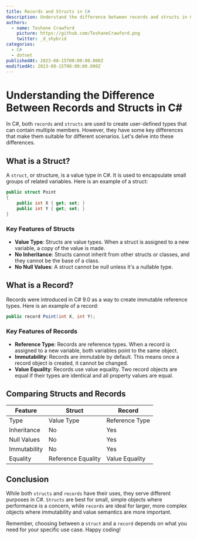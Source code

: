 ```yaml
---
title: Records and Structs in C#
description: Understand the difference between records and structs in C# and when to use each.
authors:
  - name: Teshane Crawford
    picture: https://github.com/TeshaneCrawford.png
    twitter: _d_shybrid
categories:
  - C#
  - dotnet
publishedAt: 2023-08-15T00:00:00.000Z
modifiedAt: 2023-08-15T00:00:00.000Z
---
```


# Understanding the Difference Between Records and Structs in C\#

In C#, both `records` and `structs` are used to create user-defined types that can contain multiple members. However, they have some key differences that make them suitable for different scenarios. Let's delve into these differences.

## What is a Struct?

A `struct`, or structure, is a value type in C#. It is used to encapsulate small groups of related variables. Here is an example of a struct:

```csharp [program.cs]
public struct Point
{
    public int X { get; set; }
    public int Y { get; set; }
}
```

### Key Features of Structs

- **Value Type**: Structs are value types. When a struct is assigned to a new variable, a copy of the value is made.
- **No Inheritance**: Structs cannot inherit from other structs or classes, and they cannot be the base of a class.
- **No Null Values**: A struct cannot be null unless it's a nullable type.

## What is a Record?

Records were introduced in C# 9.0 as a way to create immutable reference types. Here is an example of a record:

```csharp [program.cs]
public record Point(int X, int Y);
```

### Key Features of Records

- **Reference Type**: Records are reference types. When a record is assigned to a new variable, both variables point to the same object.
- **Immutability**: Records are immutable by default. This means once a record object is created, it cannot be changed.
- **Value Equality**: Records use value equality. Two record objects are equal if their types are identical and all property values are equal.

## Comparing Structs and Records

| Feature      | Struct             | Record         |
| ------------ | ------------------ | -------------- |
| Type         | Value Type         | Reference Type |
| Inheritance  | No                 | Yes            |
| Null Values  | No                 | Yes            |
| Immutability | No                 | Yes            |
| Equality     | Reference Equality | Value Equality |

## Conclusion

While both `structs` and `records` have their uses, they serve different purposes in C#. `Structs` are best for small, simple objects where performance is a concern, while `records` are ideal for larger, more complex objects where immutability and value semantics are more important.

Remember, choosing between a `struct` and a `record` depends on what you need for your specific use case. Happy coding!
